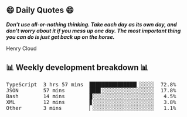 ## 😄 Daily Quotes 😄

_**Don't use all-or-nothing thinking. Take each day as its own day, and don't worry about it if you mess up one day. The most important thing you can do is just get back up on the horse.**_

Henry Cloud



## 📊 Weekly development breakdown 📊

<pre>TypeScript  3 hrs 57 mins  ███████████████▎░░░░░  72.8%
JSON        57 mins        ███▋░░░░░░░░░░░░░░░░░  17.8%
Bash        14 mins        ▉░░░░░░░░░░░░░░░░░░░░   4.5%
XML         12 mins        ▊░░░░░░░░░░░░░░░░░░░░   3.8%
Other       3 mins         ▏░░░░░░░░░░░░░░░░░░░░   1.1%</pre>